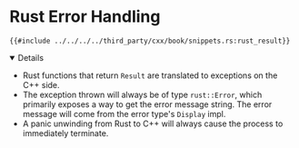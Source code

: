 # Rust Error Handling

```rust,ignore
{{#include ../../../../third_party/cxx/book/snippets.rs:rust_result}}
```

<details open="true">

- Rust functions that return `Result` are translated to exceptions on the C++
  side.
- The exception thrown will always be of type `rust::Error`, which primarily
  exposes a way to get the error message string. The error message will come
  from the error type's `Display` impl.
- A panic unwinding from Rust to C++ will always cause the process to
  immediately terminate.

</details>
